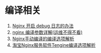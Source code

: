# 编译相关 # 

1. [Nginx 开启 debug 日志的办法](http://blog.csdn.net/defonds/article/details/11612247)
2. [nginx 编译参数详解(运维不得不看)](http://www.ttlsa.com/nginx/nginx-configure-descriptions/)
3. [Nginx手动编译的编译选项解析](http://ju.outofmemory.cn/entry/109412)
4. [淘宝Nginx服务软件Tengine编译选项解析](http://ju.outofmemory.cn/entry/109411)